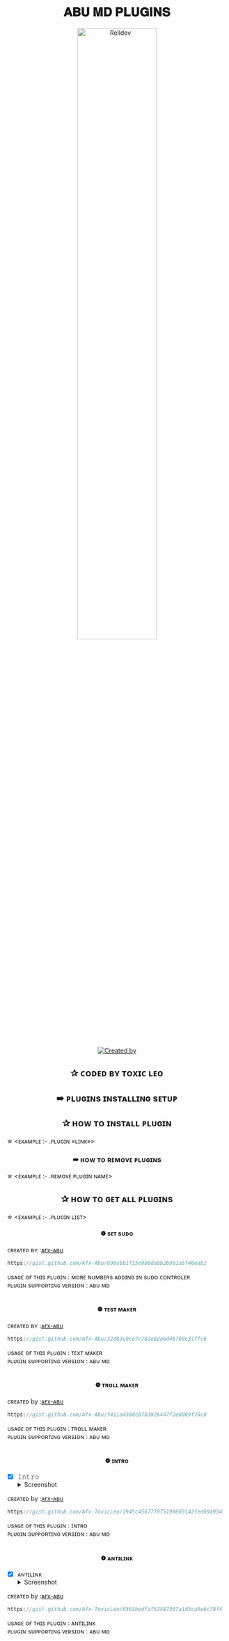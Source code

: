 <h1 align="center">𝐀𝐁𝐔 𝐌𝐃 𝐏𝐋𝐔𝐆𝐈𝐍𝐒</h1>

<p align="center">
    <img src="https://i.imgur.com/yEhWNtn.jpeg" width="60%" height="60%" alt="Relldev"/>
    <br>
    <a href="https://github.com/Afx-ToxicLeo"><img title="Created by" src="https://img.shields.io/badge/Creator-Toxic Leo-green?style=for-the-badge&logo=github"></a>
</p>


<h2 align="center">  ✰ ᴄᴏᴅᴇᴅ ʙʏ ᴛᴏxɪᴄ ʟᴇᴏ
</h1>


<h2 align="center">  ➠ ᴘʟᴜɢɪɴs ɪɴsᴛᴀʟʟɪɴɢ sᴇᴛᴜᴘ
</h1>
 

<h2 align="center">  ✰ ʜᴏᴡ ᴛᴏ ɪɴsᴛᴀʟʟ ᴘʟᴜɢɪɴ
</h1>

✯ <ᴇxᴀᴍᴘʟᴇ :-  .ᴘʟᴜɢɪɴ «ʟɪɴᴋ»>

<h3 align="center">  ➠ ʜᴏᴡ ᴛᴏ ʀᴇᴍᴏᴠᴇ ᴘʟᴜɢɪɴs</h1>
 

✯ <ᴇxᴀᴍᴘʟᴇ :-  .ʀᴇᴍᴏᴠᴇ ᴘʟᴜɢɪɴ ɴᴀᴍᴇ>
</p>

<h2 align="center">  ✰ ʜᴏᴡ ᴛᴏ ɢᴇᴛ ᴀʟʟ ᴘʟᴜɢɪɴs
</h1>

✯ <ᴇxᴀᴍᴘʟᴇ :-  .ᴘʟᴜɢɪɴ ʟɪsᴛ>


<h4 align="center">  ❁ sᴇᴛ sᴜᴅᴏ </h1>

 ᴄʀᴇᴀᴛᴇᴅ ʙʏ :<a href="http://www.github.com/Afx-Abu">ᴀғx-ᴀʙᴜ</a>


```js
https://gist.github.com/Afx-Abu/890c6b1f15e908dabb2b901a5f46eab2
```
ᴜsᴀɢᴇ ᴏғ ᴛʜɪs ᴘʟᴜɢɪɴ : ᴍᴏʀᴇ ɴᴜᴍʙᴇʀs ᴀᴅᴅɪɴɢ ɪɴ sᴜᴅᴏ ᴄᴏɴᴛʀᴏʟᴇʀ<br /> 
ᴘʟᴜɢɪɴ sᴜᴘᴘᴏʀᴛɪɴɢ ᴠᴇʀsɪᴏɴ : ᴀʙᴜ ᴍᴅ
<br />
<br />

<h4 align="center">  ❁ ᴛᴇsᴛ ᴍᴀᴋᴇʀ </h1>

 ᴄʀᴇᴀᴛᴇᴅ ʙʏ :<a href="http://www.github.com/Afx-Abu">ᴀғx-ᴀʙᴜ</a>


```js
https://gist.github.com/Afx-Abu/32d83c0ce7c781e02a6d467b9c31ffc6
```
ᴜsᴀɢᴇ ᴏғ ᴛʜɪs ᴘʟᴜɢɪɴ : ᴛᴇxᴛ ᴍᴀᴋᴇʀ<br /> 
ᴘʟᴜɢɪɴ sᴜᴘᴘᴏʀᴛɪɴɢ ᴠᴇʀsɪᴏɴ : ᴀʙᴜ ᴍᴅ
<br />
<br />

<h4 align="center">  ❁ ᴛʀᴏʟʟ ᴍᴀᴋᴇʀ </h1>

ᴄʀᴇᴀᴛᴇᴅ by :<a href="http://www.github.com/Afx-Abu">ᴀғx-ᴀʙᴜ</a>


```js
https://gist.github.com/Afx-Abu/f411a438dc87b3826447f2e8009f76c8
```
ᴜsᴀɢᴇ ᴏғ ᴛʜɪs ᴘʟᴜɢɪɴ : ᴛʀᴏʟʟ ᴍᴀᴋᴇʀ<br /> 
ᴘʟᴜɢɪɴ sᴜᴘᴘᴏʀᴛɪɴɢ ᴠᴇʀsɪᴏɴ : ᴀʙᴜ ᴍᴅ
<br />
<br />


<h4 align="center">  ❁ ɪɴᴛʀᴏ </h1>

- [x] 𝙸𝚗𝚝𝚛𝚘 <details><summary>Screenshot</summary><img src="https://i.imgur.com/95FB7qt.png"></details>

ᴄʀᴇᴀᴛᴇᴅ by :<a href="http://www.github.com/Afx-Abu">ᴀғx-ᴀʙᴜ</a>


```js
https://gist.github.com/Afx-ToxicLeo/1945c456777875198603142fed69a954
```
ᴜsᴀɢᴇ ᴏғ ᴛʜɪs ᴘʟᴜɢɪɴ : ɪɴᴛʀᴏ<br /> 
ᴘʟᴜɢɪɴ sᴜᴘᴘᴏʀᴛɪɴɢ ᴠᴇʀsɪᴏɴ : ᴀʙᴜ ᴍᴅ
<br />
<br />

<h4 align="center">  ❁ ᴀɴᴛɪʟɪɴᴋ </h1>

- [x] ᴀɴᴛɪʟɪɴᴋ <details><summary>Screenshot</summary><img src="https://i.imgur.com/CYO5hsA.png"></details>

ᴄʀᴇᴀᴛᴇᴅ by :<a href="http://www.github.com/Afx-Abu">ᴀғx-ᴀʙᴜ</a>


```js
https://gist.github.com/Afx-ToxicLeo/0361bedfaf52487367a1d3ca5e6c78f4
```
ᴜsᴀɢᴇ ᴏғ ᴛʜɪs ᴘʟᴜɢɪɴ : ᴀɴᴛɪʟɪɴᴋ<br /> 
ᴘʟᴜɢɪɴ sᴜᴘᴘᴏʀᴛɪɴɢ ᴠᴇʀsɪᴏɴ : ᴀʙᴜ ᴍᴅ
<br />
<br />

